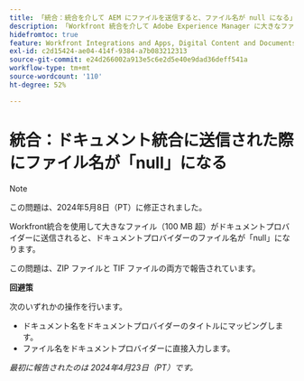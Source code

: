 ```yaml
---
title: 「統合：統合を介して AEM にファイルを送信すると、ファイル名が null になる」
description: 「Workfront 統合を介して Adobe Experience Manager に大きなファイル（100 MB 以上）を送信すると、AEM でファイル名が null になります。」
hidefromtoc: true
feature: Workfront Integrations and Apps, Digital Content and Documents
exl-id: c2d15424-ae04-414f-9384-a7b083212313
source-git-commit: e24d266002a913e5c6e2d5e40e9dad36deff541a
workflow-type: tm+mt
source-wordcount: '110'
ht-degree: 52%

---
```


# 統合：ドキュメント統合に送信された際にファイル名が「null」になる

>[!NOTE]
>
>この問題は、2024年5月8日（PT）に修正されました。

Workfront統合を使用して大きなファイル（100 MB 超）がドキュメントプロバイダーに送信されると、ドキュメントプロバイダーのファイル名が「null」になります。

この問題は、ZIP ファイルと TIF ファイルの両方で報告されています。

**回避策**

次のいずれかの操作を行います。

* ドキュメント名をドキュメントプロバイダーのタイトルにマッピングします。
* ファイル名をドキュメントプロバイダーに直接入力します。

_最初に報告されたのは 2024年4月23日（PT）です。_

